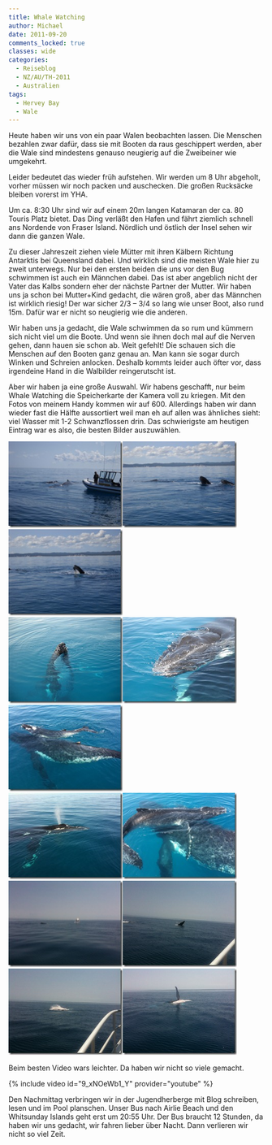 ```yaml
---
title: Whale Watching
author: Michael
date: 2011-09-20
comments_locked: true
classes: wide
categories:
  - Reiseblog
  - NZ/AU/TH-2011
  - Australien
tags:
  - Hervey Bay
  - Wale
---
```


<p>Heute haben wir uns von ein paar Walen beobachten lassen. Die Menschen bezahlen zwar dafür, dass sie mit Booten da raus geschippert werden, aber die Wale sind mindestens genauso neugierig auf die Zweibeiner wie umgekehrt.</p>  <p>Leider bedeutet das wieder früh aufstehen. Wir werden um 8 Uhr abgeholt, vorher müssen wir noch packen und auschecken. Die großen Rucksäcke bleiben vorerst im YHA.</p>  <p>Um ca. 8:30 Uhr sind wir auf einem 20m langen Katamaran der ca. 80 Touris Platz bietet. Das Ding verläßt den Hafen und fährt ziemlich schnell ans Nordende von Fraser Island. Nördlich und östlich der Insel sehen wir dann die ganzen Wale.</p>  <p>Zu dieser Jahreszeit ziehen viele Mütter mit ihren Kälbern Richtung Antarktis bei Queensland dabei. Und wirklich sind die meisten Wale hier zu zweit unterwegs. Nur bei den ersten beiden die uns vor den Bug schwimmen ist auch ein Männchen dabei. Das ist aber angeblich nicht der Vater das Kalbs sondern eher der nächste Partner der Mutter. Wir haben uns ja schon bei Mutter+Kind gedacht, die wären groß, aber das Männchen ist wirklich riesig! Der war sicher 2/3 – 3/4 so lang wie unser Boot, also rund 15m. Dafür war er nicht so neugierig wie die anderen.</p>  <p>Wir haben uns ja gedacht, die Wale schwimmen da so rum und kümmern sich nicht viel um die Boote. Und wenn sie ihnen doch mal auf die Nerven gehen, dann hauen sie schon ab. Weit gefehlt! Die schauen sich die Menschen auf den Booten ganz genau an. Man kann sie sogar durch Winken und Schreien anlocken. Deshalb kommts leider auch öfter vor, dass irgendeine Hand in die Walbilder reingerutscht ist.</p>  <p>Aber wir haben ja eine große Auswahl. Wir habens geschafft, nur beim Whale Watching die Speicherkarte der Kamera voll zu kriegen. Mit den Fotos von meinem Handy kommen wir auf 600. Allerdings haben wir dann wieder fast die Hälfte aussortiert weil man eh auf allen was ähnliches sieht: viel Wasser mit 1-2 Schwanzflossen drin. Das schwierigste am heutigen Eintrag war es also, die besten Bilder auszuwählen.</p>  <p><a href="/assets/images/2011/09/DSCN2800.jpg"><img src="/assets/images/2011/09/DSCN2800_thumb.jpg" width="225" height="170" alt="DSCN2800" border="0" /></a><a href="/assets/images/2011/09/DSCN2848.jpg"><img src="/assets/images/2011/09/DSCN2848_thumb.jpg" width="225" height="170" alt="DSCN2848" border="0" /></a><a href="/assets/images/2011/09/DSCN2850.jpg"><img src="/assets/images/2011/09/DSCN2850_thumb.jpg" width="225" height="170" alt="DSCN2850" border="0" /></a>     <br /><a href="/assets/images/2011/09/DSCN2963.jpg"><img src="/assets/images/2011/09/DSCN2963_thumb.jpg" width="225" height="170" alt="DSCN2963" border="0" /></a><a href="/assets/images/2011/09/DSCN3034.jpg"><img src="/assets/images/2011/09/DSCN3034_thumb.jpg" width="225" height="170" alt="DSCN3034" border="0" /></a><a href="/assets/images/2011/09/IMG_1379.jpg"><img src="/assets/images/2011/09/IMG_1379_thumb.jpg" width="225" height="170" alt="IMG_1379" border="0" /></a>     <br /><a href="/assets/images/2011/09/IMG_1501.jpg"><img src="/assets/images/2011/09/IMG_1501_thumb.jpg" width="225" height="170" alt="IMG_1501" border="0" /></a><a href="/assets/images/2011/09/IMG_1606.jpg"><img src="/assets/images/2011/09/IMG_1606_thumb.jpg" width="225" height="170" alt="IMG_1606" border="0" /></a><a href="/assets/images/2011/09/IMG_1629.jpg"><img src="/assets/images/2011/09/IMG_1629_thumb.jpg" width="225" height="170" alt="IMG_1629" border="0" /></a><a href="/assets/images/2011/09/IMG_1635.jpg"><img src="/assets/images/2011/09/IMG_1635_thumb.jpg" width="225" height="170" alt="IMG_1635" border="0" /></a><a href="/assets/images/2011/09/IMG_1637.jpg"><img src="/assets/images/2011/09/IMG_1637_thumb.jpg" width="225" height="170" alt="IMG_1637" border="0" /></a><a href="/assets/images/2011/09/IMG_1640.jpg"><img src="/assets/images/2011/09/IMG_1640_thumb.jpg" width="225" height="170" alt="IMG_1640" border="0" /></a></p>  <p>Beim besten Video wars leichter. Da haben wir nicht so viele gemacht.</p>  {% include video id="9_xNOeWb1_Y" provider="youtube" %}  <p>Den Nachmittag verbringen wir in der Jugendherberge mit Blog schreiben, lesen und im Pool planschen. Unser Bus nach Airlie Beach und den Whitsunday Islands geht erst um 20:55 Uhr. Der Bus braucht 12 Stunden, da haben wir uns gedacht, wir fahren lieber über Nacht. Dann verlieren wir nicht so viel Zeit.</p>
